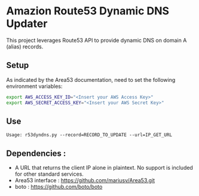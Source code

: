 # Amazion Route53 Dynamic DNS Updater

This project leverages Route53 API to provide dynamic DNS on domain A (alias) records.

## Setup
As indicated by the Area53 documentation, need to set the following environment variables:

```bash
export AWS_ACCESS_KEY_ID="<Insert your AWS Access Key>"
export AWS_SECRET_ACCESS_KEY="<Insert your AWS Secret Key>"
```

## Use
```Usage: r53dyndns.py --record=RECORD_TO_UPDATE --url=IP_GET_URL```

## Dependencies :

+   A URL that returns the client IP alone in plaintext. No support is included for other standard services.
+   Area53 interface : https://github.com/mariusv/Area53.git
+   boto : https://github.com/boto/boto
